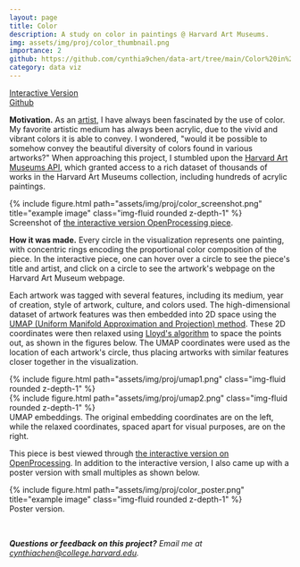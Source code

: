 ```yaml
---
layout: page
title: Color
description: A study on color in paintings @ Harvard Art Museums.
img: assets/img/proj/color_thumbnail.png
importance: 2
github: https://github.com/cynthia9chen/data-art/tree/main/Color%20in%20Paintings
category: data viz
---
```


<div class = "projheader">
    <div class="links"><a href='https://openprocessing.org/sketch/1787722' class="btn z-depth-0" role="button">Interactive Version</a></div>
    <div class="links"><a href='https://github.com/cynthia9chen/data-art/tree/main/Color%20in%20Paintings' class="btn z-depth-0" role="button"> <i class="fab fa-github gh-icon"></i> Github</a></div>
</div>


**Motivation.**
As an <a href="https://20cynthiac.wixsite.com/mysite/portfolio">artist</a>, I have always been fascinated by the use of color. My favorite artistic medium has always been acrylic, due to the vivid and vibrant colors it is able to convey. I wondered, "would it be possible to somehow convey the beautiful diversity of colors found in various artworks?" When approaching this project, I stumbled upon the <a href="https://harvardartmuseums.org/collections/api">Harvard Art Museums API</a>, which granted access to a rich dataset of thousands of works in the Harvard Art Museums collection, including hundreds of acrylic paintings.

<div class="row justify-content-sm-center">
    <div class="col-sm-12 mt-3 mt-md-0">
        {% include figure.html path="assets/img/proj/color_screenshot.png" title="example image" class="img-fluid rounded z-depth-1" %}
    </div>
</div>
<div class="caption">
    Screenshot of <a href="https://openprocessing.org/sketch/1787722">the interactive version OpenProcessing piece</a>.
</div>

**How it was made.** Every circle in the visualization represents one painting, with concentric rings encoding the proportional color composition of the piece. In the interactive piece, one can hover over a circle to see the piece's title and artist, and click on a circle to see the artwork's webpage on the Harvard Art Museum webpage.

Each artwork was tagged with several features, including its medium, year of creation, style of artwork, culture, and colors used. The high-dimensional dataset of artwork features was then embedded into 2D space using the <a href="https://github.com/lmcinnes/umap">UMAP (Uniform Manifold Approximation and Projection) method</a>. These 2D coordinates were then relaxed using <a href="https://www.wikiwand.com/en/Lloyd%27s_algorithm">Lloyd's algorithm</a> to space the points out, as shown in the figures below. The UMAP coordinates were used as the location of each artwork's circle, thus placing artworks with similar features closer together in the visualization.

<div class="row justify-content-sm-center">
    <div class="col-sm-6 mt-3 mt-md-0">
        {% include figure.html path="assets/img/proj/umap1.png" class="img-fluid rounded z-depth-1" %}
    </div>
    <div class="col-sm-6 mt-3 mt-md-0">
        {% include figure.html path="assets/img/proj/umap2.png" class="img-fluid rounded z-depth-1" %}
    </div>
</div>
<div class="caption">
    UMAP embeddings. The original embedding coordinates are on the left, while the relaxed coordinates, spaced apart for visual purposes, are on the right.
</div>


This piece is best viewed through <a href="https://openprocessing.org/sketch/1787722">the interactive version on OpenProcessing</a>. In addition to the interactive version, I also came up with a poster version with small multiples as shown below.


<div class="row justify-content-sm-center">
    <div class="col-sm-6 mt-3 mt-md-0">
        {% include figure.html path="assets/img/proj/color_poster.png" title="example image" class="img-fluid rounded z-depth-1" %}
    </div>
</div>
<div class="caption">
    Poster version.
</div>


&#8202;

<i>**Questions or feedback on this project?** Email me at cynthiachen@college.harvard.edu.</i>

&#8202;